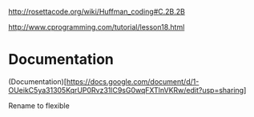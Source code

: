 http://rosettacode.org/wiki/Huffman_coding#C.2B.2B

http://www.cprogramming.com/tutorial/lesson18.html

Documentation
=============
(Documentation)[https://docs.google.com/document/d/1-OUeikC5ya31305KqrUP0Rvz31lC9sG0wqFXTlnVKRw/edit?usp=sharing]

Rename to flexible
